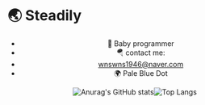 # 🌏 Steadily  

<div align="center"> 
 
- 🌱 Baby programmer   
- 🪂 contact me: 
-    wnswns1946@naver.com 
- 🌍 Pale Blue Dot 


![Anurag's GitHub stats](https://github-readme-stats-sigma-five.vercel.app/api?username=lala-david&show_icons=true&theme=vue)![Top Langs](https://github-readme-stats-sigma-five.vercel.app/api/top-langs/?username=lala-david&layout=compact&theme=vue)
 
</div>
 
